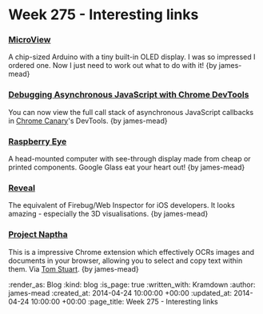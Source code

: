 Week 275 - Interesting links
============================

### [MicroView](http://microview.io/)

A chip-sized Arduino with a tiny built-in OLED display. I was so impressed I ordered one. Now I just need to work out what to do with it! {by james-mead}


### [Debugging Asynchronous JavaScript with Chrome DevTools](http://www.html5rocks.com/en/tutorials/developertools/async-call-stack/)

You can now view the full call stack of asynchronous JavaScript callbacks in [Chrome Canary](https://www.google.com/intl/en/chrome/browser/canary.html)'s DevTools. {by james-mead}


### [Raspberry Eye](http://hackaday.io/project/865-Raspberry-Eye)

A head-mounted computer with see-through display made from cheap or printed components. Google Glass eat your heart out! {by james-mead}


### [Reveal](http://revealapp.com/)

The equivalent of Firebug/Web Inspector for iOS developers. It looks amazing - especially the 3D visualisations. {by james-mead}


### [Project Naptha](https://chrome.google.com/webstore/detail/project-naptha/molncoemjfmpgdkbdlbjmhlcgniigdnf)

This is a impressive Chrome extension which effectively OCRs images and documents in your browser, allowing you to select and copy text within them. Via [Tom Stuart](https://twitter.com/tomstuart). {by james-mead}


:render_as: Blog
:kind: blog
:is_page: true
:written_with: Kramdown
:author: james-mead
:created_at: 2014-04-24 10:00:00 +00:00
:updated_at: 2014-04-24 10:00:00 +00:00
:page_title: Week 275 - Interesting links
